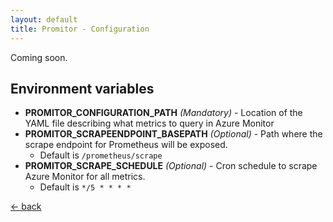 ```yaml
---
layout: default
title: Promitor - Configuration
---
```


Coming soon.

## Environment variables

- **PROMITOR_CONFIGURATION_PATH** *(Mandatory)* - Location of the YAML file describing what metrics to query in Azure Monitor
- **PROMITOR_SCRAPEENDPOINT_BASEPATH** *(Optional)* - Path where the scrape endpoint for Prometheus will be exposed.
   - Default is `/prometheus/scrape`
- **PROMITOR_SCRAPE_SCHEDULE** *(Optional)* - Cron schedule to scrape Azure Monitor for all metrics.
   - Default is `*/5 * * * *`

[&larr; back](.)